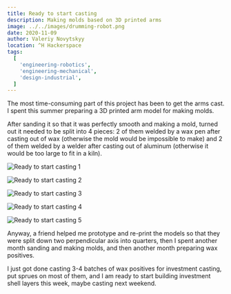 ```yaml
---
title: Ready to start casting
description: Making molds based on 3D printed arms
image: ../../images/drumming-robot.png
date: 2020-11-09
author: Valeriy Novytskyy
location: ^H Hackerspace
tags:
  [
    'engineering-robotics',
    'engineering-mechanical',
    'design-industrial',
  ]
---
```


The most time-consuming part of this project has been to get the arms cast. I spent this summer preparing a 3D printed arm model for making molds.

After sanding it so that it was perfectly smooth and making a mold, turned out it needed to be split into 4 pieces: 2 of them welded by a wax pen after casting out of wax (otherwise the mold would be impossible to make) and 2 of them welded by a welder after casting out of aluminum (otherwise it would be too large to fit in a kiln).

![Ready to start casting 1](https://zeroweb-downloads.s3.us-west-2.amazonaws.com/ready-casting1.png)

![Ready to start casting 2](https://zeroweb-downloads.s3.us-west-2.amazonaws.com/ready-casting2.png)

![Ready to start casting 3](https://zeroweb-downloads.s3.us-west-2.amazonaws.com/ready-casting3.png)

![Ready to start casting 4](https://zeroweb-downloads.s3.us-west-2.amazonaws.com/ready-casting4.png)

![Ready to start casting 5](https://zeroweb-downloads.s3.us-west-2.amazonaws.com/ready-casting5.png)

Anyway, a friend helped me prototype and re-print the models so that they were split down two perpendicular axis into quarters, then I spent another month sanding and making molds, and then another month preparing wax positives.

I just got done casting 3-4 batches of wax positives for investment casting, put sprues on most of them, and I am ready to start building investment shell layers this week, maybe casting next weekend.
